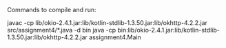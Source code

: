 Commands to compile and run:

javac -cp lib/okio-2.4.1.jar:lib/kotlin-stdlib-1.3.50.jar:lib/okhttp-4.2.2.jar src/assignment4/*.java -d bin
java -cp bin:lib/okio-2.4.1.jar:lib/kotlin-stdlib-1.3.50.jar:lib/okhttp-4.2.2.jar assignment4.Main
